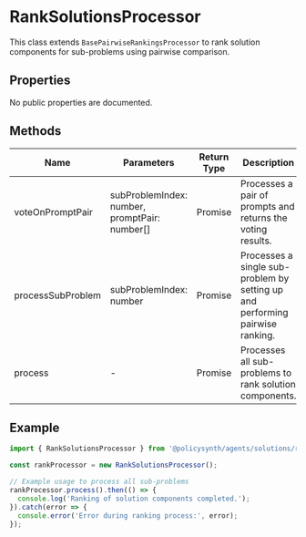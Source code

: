 # RankSolutionsProcessor

This class extends `BasePairwiseRankingsProcessor` to rank solution components for sub-problems using pairwise comparison.

## Properties

No public properties are documented.

## Methods

| Name                | Parameters                  | Return Type                        | Description                                                                 |
|---------------------|-----------------------------|------------------------------------|-----------------------------------------------------------------------------|
| voteOnPromptPair    | subProblemIndex: number, promptPair: number[] | Promise<IEnginePairWiseVoteResults> | Processes a pair of prompts and returns the voting results.                 |
| processSubProblem   | subProblemIndex: number     | Promise<void>                      | Processes a single sub-problem by setting up and performing pairwise ranking. |
| process             | -                           | Promise<void>                      | Processes all sub-problems to rank solution components.                     |

## Example

```typescript
import { RankSolutionsProcessor } from '@policysynth/agents/solutions/ranking/rankSolutions.js';

const rankProcessor = new RankSolutionsProcessor();

// Example usage to process all sub-problems
rankProcessor.process().then(() => {
  console.log('Ranking of solution components completed.');
}).catch(error => {
  console.error('Error during ranking process:', error);
});
```